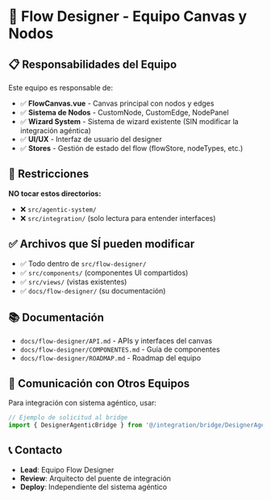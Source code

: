 # 🎨 Flow Designer - Equipo Canvas y Nodos

## 📋 Responsabilidades del Equipo

Este equipo es responsable de:
- ✅ **FlowCanvas.vue** - Canvas principal con nodos y edges
- ✅ **Sistema de Nodos** - CustomNode, CustomEdge, NodePanel
- ✅ **Wizard System** - Sistema de wizard existente (SIN modificar la integración agéntica)
- ✅ **UI/UX** - Interfaz de usuario del designer
- ✅ **Stores** - Gestión de estado del flow (flowStore, nodeTypes, etc.)

## 🚫 Restricciones

**NO tocar estos directorios:**
- ❌ `src/agentic-system/` 
- ❌ `src/integration/` (solo lectura para entender interfaces)

## ✅ Archivos que SÍ pueden modificar

- ✅ Todo dentro de `src/flow-designer/`
- ✅ `src/components/` (componentes UI compartidos)
- ✅ `src/views/` (vistas existentes)
- ✅ `docs/flow-designer/` (su documentación)

## 📚 Documentación

- `docs/flow-designer/API.md` - APIs y interfaces del canvas
- `docs/flow-designer/COMPONENTES.md` - Guía de componentes
- `docs/flow-designer/ROADMAP.md` - Roadmap del equipo

## 🔗 Comunicación con Otros Equipos

Para integración con sistema agéntico, usar:
```typescript
// Ejemplo de solicitud al bridge
import { DesignerAgenticBridge } from '@/integration/bridge/DesignerAgenticBridge'
```

## 📞 Contacto

- **Lead**: Equipo Flow Designer
- **Review**: Arquitecto del puente de integración
- **Deploy**: Independiente del sistema agéntico

